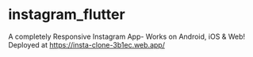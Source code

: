 # instagram_flutter

A completely Responsive Instagram App- Works on Android, iOS & Web!
Deployed at https://insta-clone-3b1ec.web.app/
